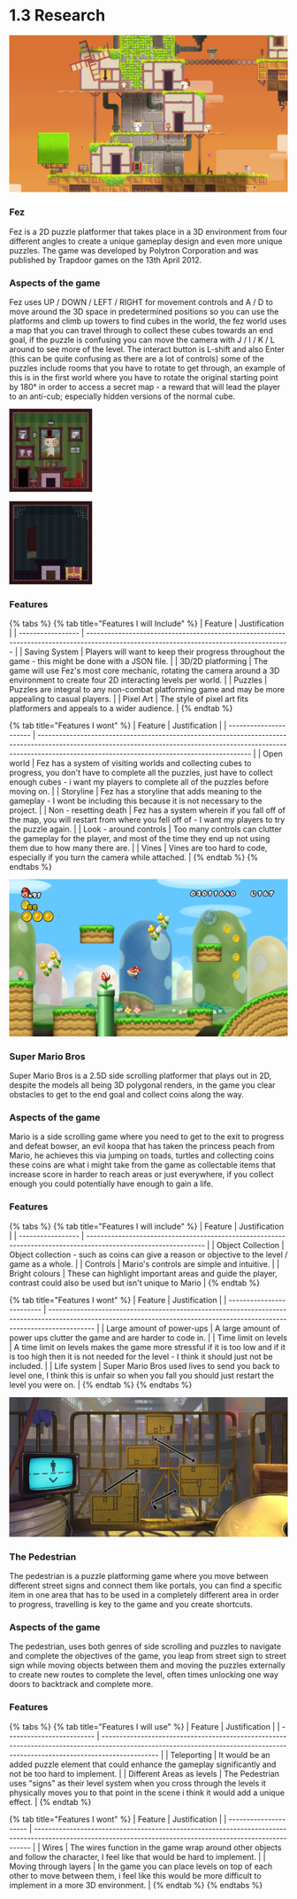 # 1.3 Research

![Fez (2012)](<../.gitbook/assets/image (4) (1).png>)

### Fez

Fez is a 2D puzzle platformer that takes place in a 3D environment from four different angles to create a unique gameplay design and even more unique puzzles. The game was developed by Polytron Corporation and was published by Trapdoor games on the 13th April 2012.

### Aspects of the game

Fez uses UP / DOWN / LEFT / RIGHT for movement controls and A / D to move around the 3D space in predetermined positions so you can use the platforms and climb up towers to find cubes in the world, the fez world uses a map that you can travel through to collect these cubes towards an end goal, if the puzzle is confusing you can move the camera with J / I / K / L around to see more of the level. The interact button is L-shift and also Enter (this can be quite confusing as there are a lot of controls) some of the puzzles include rooms that you have to rotate to get through, an example of this is in the first world where you have to rotate the original starting point by 180° in order to access a secret map - a reward that will lead the player to an anti-cub; especially hidden versions of the normal cube.

![Mayors Room from the front view](<../.gitbook/assets/image (5).png>)

![Mayors Room spun 180° with hidden chest](<../.gitbook/assets/image (2).png>)

### Features

{% tabs %}
{% tab title="Features I will Include" %}
| Feature           | Justification                                                                                                                           |
| ----------------- | --------------------------------------------------------------------------------------------------------------------------------------- |
| Saving System     | Players will want to keep their progress throughout the game - this might be done with a JSON file.                                     |
| 3D/2D platforming | The game will use Fez's most core mechanic, rotating the camera around a 3D environment to create four 2D interacting levels per world. |
| Puzzles           | Puzzles are integral to any non-combat platforming game and may be more appealing to casual players.                                    |
| Pixel Art         | The style of pixel art fits platformers and appeals to a wider audience.                                                                |
{% endtab %}

{% tab title="Features I wont" %}
| Feature                | Justification                                                                                                                                                                                                            |
| ---------------------- | ------------------------------------------------------------------------------------------------------------------------------------------------------------------------------------------------------------------------ |
| Open world             | Fez has a system of visiting worlds and collecting cubes to progress, you don't have to complete all the puzzles, just have to collect enough cubes - i want my players to complete all of the puzzles before moving on. |
| Storyline              | Fez has a storyline that adds meaning to the gameplay - I wont be including this because it is not necessary to the project.                                                                                             |
| Non - resetting death  | Fez has a system wherein if you fall off of the map, you will restart from where you fell off of - I want my players to try the puzzle again.                                                                            |
| Look - around controls | Too many controls can clutter the gameplay for the player, and most of the time they end up not using them due to how many there are.                                                                                    |
| Vines                  | Vines are too hard to code, especially if you turn the camera while attached.                                                                                                                                            |
{% endtab %}
{% endtabs %}

![Super Mario Bros Wii (2009)](<../.gitbook/assets/image (6) (1).png>)

### Super Mario Bros

Super Mario Bros is a 2.5D side scrolling platformer that plays out in 2D, despite the models all being 3D polygonal renders, in the game you clear obstacles to get to the end goal and collect coins along the way.

### Aspects of the game&#x20;

Mario is a side scrolling game where you need to get to the exit to progress and defeat bowser, an evil koopa that has taken the princess peach from Mario, he achieves this via jumping on toads, turtles and collecting coins these coins are what i might take from the game as collectable items that increase score in harder to reach areas or just everywhere, if you collect enough you could potentially have enough to gain a life.&#x20;

### Features

{% tabs %}
{% tab title="Features I will include" %}
| Feature           | Justification                                                                                                   |
| ----------------- | --------------------------------------------------------------------------------------------------------------- |
| Object Collection | Object collection - such as coins can give a reason or objective to the level / game as a whole.                |
| Controls          | Mario's controls are simple and intuitive.                                                                      |
| Bright colours    | These can highlight important areas and guide the player, contrast could also be used but isn't unique to Mario |
{% endtab %}

{% tab title="Features I wont" %}
| Feature                   | Justification                                                                                                                                                             |
| ------------------------- | ------------------------------------------------------------------------------------------------------------------------------------------------------------------------- |
| Large amount of power-ups | A large amount of power ups clutter the game and are harder to code in.                                                                                                   |
| Time limit on levels      | A time limit on levels makes the game more stressful if it is too low and if it is too high then it is not needed for the level - I think it should just not be included. |
| Life system               | Super Mario Bros used lives to send you back to level one, I think this is unfair so when you fall you should just restart the level you were on.                         |
{% endtab %}
{% endtabs %}

![The Pedestrian (2020)](<../.gitbook/assets/image (6).png>)

### The Pedestrian

The pedestrian is a puzzle platforming game where you move between different street signs and connect them like portals, you can find a specific item in one area that has to be used in a completely different area in order to progress, travelling is key to the game and you create shortcuts.

### Aspects of the game

The pedestrian, uses both genres of side scrolling and puzzles to navigate and complete the objectives of the game, you leap from street sign to street sign while moving objects between them and moving the puzzles externally to create new routes to complete the level, often times unlocking one way doors to backtrack and complete more.

### Features

{% tabs %}
{% tab title="Features I will use" %}
| Feature                   | Justification                                                                                                                                                                |
| ------------------------- | ---------------------------------------------------------------------------------------------------------------------------------------------------------------------------- |
| Teleporting               | It would be an added puzzle element that could enhance the gameplay significantly and not be too hard to implement.                                                          |
| Different Areas as levels | The Pedestrian uses "signs" as their level system when you cross through the levels it physically moves you to that point in the scene i think it would add a unique effect. |
{% endtab %}

{% tab title="Features I wont" %}
| Feature               | Justification                                                                                                                                               |
| --------------------- | ----------------------------------------------------------------------------------------------------------------------------------------------------------- |
| Wires                 | The wires function in the game wrap around other objects and follow the character, I feel like that would be hard to implement.                             |
| Moving through layers | In the game you can place levels on top of each other to move between them, i feel like this would be more difficult to implement in a more 3D environment. |
{% endtab %}
{% endtabs %}
